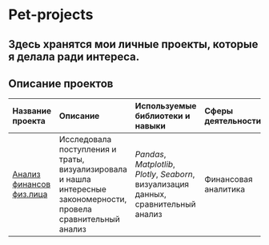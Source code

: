 # Pet-projects

## Здесь хранятся мои личные проекты, которые я делала ради интереса.

## Описание проектов

| Название проекта | Описание | Используемые библиотеки и навыки | Сферы деятельности |
| :---------------------- | :---------------------- | :---------------------- | :---------------------- |
| [Анализ финансов физ.лица](financial_analysis) | Исследовала поступления и траты, визуализировала и нашла интересные закономерности, провела сравнительный анализ | *Pandas*, *Matplotlib*, *Plotly*, *Seaborn*, визуализация данных, сравнительный анализ | Финансовая аналитика | 

